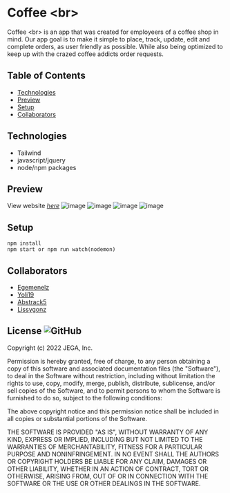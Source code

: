 # Coffee &lt;br&gt;
Coffee &lt;br&gt; is an app that was created for employeers of a coffee shop in mind. Our app goal is to make it simple to place, track, update, edit and complete orders, as user friendly as possible. While also being optimized to keep up with the crazed coffee addicts order requests.

## Table of Contents
* [Technologies](#Technologies)
* [Preview](#Preview)
* [Setup](#Setup)
* [Collaborators](#Collaborators)

## Technologies
- Tailwind
- javascript/jquery
- node/npm packages
  
## Preview
View website [_here_](https://limitless-everglades-24758.herokuapp.com/)
![image](https://user-images.githubusercontent.com/100798134/176066471-82ba35ed-bf46-4a6c-af5d-45d09c2c724f.png)
![image](https://user-images.githubusercontent.com/100798134/176066511-825b643d-46d7-4c71-82a6-521403a7913a.png)
![image](https://user-images.githubusercontent.com/100798134/176066693-d785c3e2-c96d-4a1d-98ec-0b2a8675a050.png)
![image](https://user-images.githubusercontent.com/100798134/176066738-380787eb-1b21-4f12-be3f-e0e1edc16b67.png)

## Setup
```
npm install 
npm start or npm run watch(nodemon) 
```

## Collaborators
* [Egemenelz](https://github.com/egemenelz)
* [Yoli19](https://github.com/Yoli19)
* [Abstrack5](https://github.com/Abstrack5)
* [Lissygonz](https://github.com/Lissygonz)

## License ![GitHub](https://img.shields.io/github/license/abstrack5/EASYL)
Copyright (c) 2022 JEGA, Inc.

Permission is hereby granted, free of charge, to any person obtaining a copy
of this software and associated documentation files (the "Software"), to deal
in the Software without restriction, including without limitation the rights
to use, copy, modify, merge, publish, distribute, sublicense, and/or sell
copies of the Software, and to permit persons to whom the Software is
furnished to do so, subject to the following conditions:

The above copyright notice and this permission notice shall be included in all
copies or substantial portions of the Software.

THE SOFTWARE IS PROVIDED "AS IS", WITHOUT WARRANTY OF ANY KIND, EXPRESS OR
IMPLIED, INCLUDING BUT NOT LIMITED TO THE WARRANTIES OF MERCHANTABILITY,
FITNESS FOR A PARTICULAR PURPOSE AND NONINFRINGEMENT. IN NO EVENT SHALL THE
AUTHORS OR COPYRIGHT HOLDERS BE LIABLE FOR ANY CLAIM, DAMAGES OR OTHER
LIABILITY, WHETHER IN AN ACTION OF CONTRACT, TORT OR OTHERWISE, ARISING FROM,
OUT OF OR IN CONNECTION WITH THE SOFTWARE OR THE USE OR OTHER DEALINGS IN THE
SOFTWARE.

